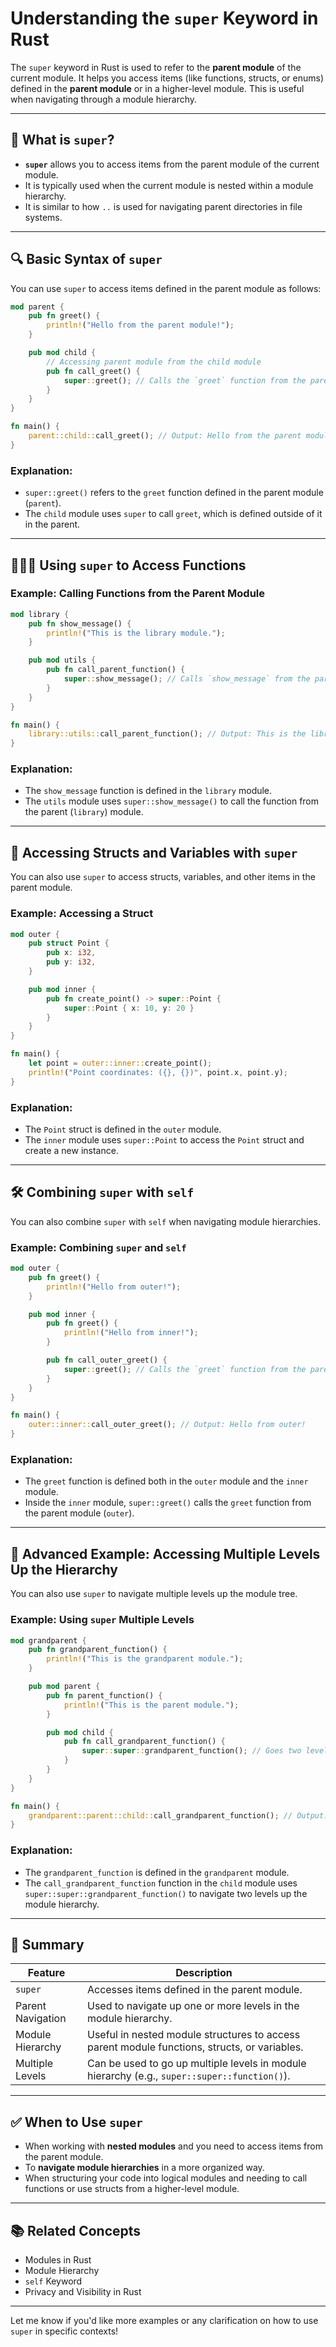 # Understanding the `super` Keyword in Rust

The `super` keyword in Rust is used to refer to the **parent module** of the current module. It helps you access items (like functions, structs, or enums) defined in the **parent module** or in a higher-level module. This is useful when navigating through a module hierarchy.

---

## 🧠 What is `super`?

- **`super`** allows you to access items from the parent module of the current module.
- It is typically used when the current module is nested within a module hierarchy.
- It is similar to how `..` is used for navigating parent directories in file systems.

---

## 🔍 Basic Syntax of `super`

You can use `super` to access items defined in the parent module as follows:

```rust
mod parent {
    pub fn greet() {
        println!("Hello from the parent module!");
    }

    pub mod child {
        // Accessing parent module from the child module
        pub fn call_greet() {
            super::greet(); // Calls the `greet` function from the parent module
        }
    }
}

fn main() {
    parent::child::call_greet(); // Output: Hello from the parent module!
}
```

### Explanation:
- `super::greet()` refers to the `greet` function defined in the parent module (`parent`).
- The `child` module uses `super` to call `greet`, which is defined outside of it in the parent.

---

## 🧑‍🤝‍🧑 Using `super` to Access Functions

### Example: Calling Functions from the Parent Module

```rust
mod library {
    pub fn show_message() {
        println!("This is the library module.");
    }

    pub mod utils {
        pub fn call_parent_function() {
            super::show_message(); // Calls `show_message` from the parent module
        }
    }
}

fn main() {
    library::utils::call_parent_function(); // Output: This is the library module.
}
```

### Explanation:
- The `show_message` function is defined in the `library` module.
- The `utils` module uses `super::show_message()` to call the function from the parent (`library`) module.

---

## 🧳 Accessing Structs and Variables with `super`

You can also use `super` to access structs, variables, and other items in the parent module.

### Example: Accessing a Struct

```rust
mod outer {
    pub struct Point {
        pub x: i32,
        pub y: i32,
    }

    pub mod inner {
        pub fn create_point() -> super::Point {
            super::Point { x: 10, y: 20 }
        }
    }
}

fn main() {
    let point = outer::inner::create_point();
    println!("Point coordinates: ({}, {})", point.x, point.y);
}
```

### Explanation:
- The `Point` struct is defined in the `outer` module.
- The `inner` module uses `super::Point` to access the `Point` struct and create a new instance.

---

## 🛠 Combining `super` with `self`

You can also combine `super` with `self` when navigating module hierarchies.

### Example: Combining `super` and `self`

```rust
mod outer {
    pub fn greet() {
        println!("Hello from outer!");
    }

    pub mod inner {
        pub fn greet() {
            println!("Hello from inner!");
        }

        pub fn call_outer_greet() {
            super::greet(); // Calls the `greet` function from the parent module
        }
    }
}

fn main() {
    outer::inner::call_outer_greet(); // Output: Hello from outer!
}
```

### Explanation:
- The `greet` function is defined both in the `outer` module and the `inner` module.
- Inside the `inner` module, `super::greet()` calls the `greet` function from the parent module (`outer`).

---

## 🚀 Advanced Example: Accessing Multiple Levels Up the Hierarchy

You can also use `super` to navigate multiple levels up the module tree.

### Example: Using `super` Multiple Levels

```rust
mod grandparent {
    pub fn grandparent_function() {
        println!("This is the grandparent module.");
    }

    pub mod parent {
        pub fn parent_function() {
            println!("This is the parent module.");
        }

        pub mod child {
            pub fn call_grandparent_function() {
                super::super::grandparent_function(); // Goes two levels up to call grandparent's function
            }
        }
    }
}

fn main() {
    grandparent::parent::child::call_grandparent_function(); // Output: This is the grandparent module.
}
```

### Explanation:
- The `grandparent_function` is defined in the `grandparent` module.
- The `call_grandparent_function` function in the `child` module uses `super::super::grandparent_function()` to navigate two levels up the module hierarchy.

---

## 🧠 Summary

| Feature           | Description                                          |
|-------------------|------------------------------------------------------|
| `super`           | Accesses items defined in the parent module.         |
| Parent Navigation | Used to navigate up one or more levels in the module hierarchy. |
| Module Hierarchy  | Useful in nested module structures to access parent module functions, structs, or variables. |
| Multiple Levels   | Can be used to go up multiple levels in module hierarchy (e.g., `super::super::function()`). |

---

## ✅ When to Use `super`

- When working with **nested modules** and you need to access items from the parent module.
- To **navigate module hierarchies** in a more organized way.
- When structuring your code into logical modules and needing to call functions or use structs from a higher-level module.

---

## 📚 Related Concepts

- Modules in Rust
- Module Hierarchy
- `self` Keyword
- Privacy and Visibility in Rust

---

Let me know if you'd like more examples or any clarification on how to use `super` in specific contexts!
